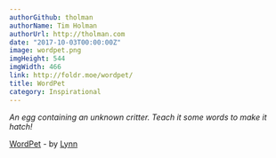 ```yaml
---
authorGithub: tholman
authorName: Tim Holman
authorUrl: http://tholman.com
date: "2017-10-03T00:00:00Z"
image: wordpet.png
imgHeight: 544
imgWidth: 466
link: http://foldr.moe/wordpet/
title: WordPet
category: Inspirational
---
```


_An egg containing an unknown critter. Teach it some words to make it hatch!_

[WordPet](http://foldr.moe/wordpet/) - by [Lynn](http://foldr.moe/)
